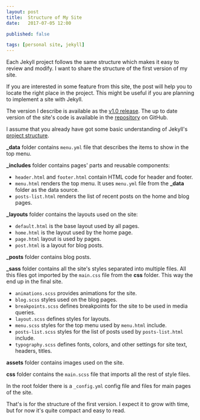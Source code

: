 ```yaml
---
layout: post
title:  Structure of My Site
date:   2017-07-05 12:00

published: false

tags: [personal site, jekyll]
---
```


Each Jekyll project follows the same structure which makes it easy to review and modify. I want to share the structure of the first version of my site.

If you are interested in some feature from this site, the post will help you to locate the right place in the project. This might be useful if you are planning to implement a site with Jekyll.

The version I describe is available as the [v1.0 release](https://github.com/dmitryrogozhny/dmitryrogozhny.github.io/releases/tag/v1.0). The up to date version of the site's code is available in the [repository](https://github.com/dmitryrogozhny/dmitryrogozhny.github.io) on GitHub.

I assume that you already have got some basic understanding of Jekyll's [project structure](https://jekyllrb.com/docs/structure/). 

**_data** folder contains `menu.yml` file that describes the items to show in the top menu.

**_includes** folder contains pages' parts and reusable components:
- `header.html` and `footer.html` contain HTML code for header and footer.
- `menu.html` renders the top menu. It uses `menu.yml` file from the **_data** folder as the data source.
- `posts-list.html` renders the list of recent posts on the home and blog pages.

**_layouts** folder contains the layouts used on the site:
- `default.html` is the base layout used by all pages.
- `home.html` is the layout used by the home page.
- `page.html` layout is used by pages.
- `post.html` is a layout for blog posts.

**_posts** folder contains blog posts.

**_sass** folder contains all the site's styles separated into multiple files. All this files got imported by the `main.css` file from the **css** folder. This way the end up in the final site.
- `animations.scss` provides animations for the site.
- `blog.scss` styles used on the blog pages.
- `breakpoints.scss` defines breakpoints for the site to be used in media queries.
- `layout.scss` defines styles for layouts.
- `menu.scss` styles for the top menu used by `menu.html` include.
- `posts-list.scss` styles for the list of posts used by `posts-list.html` include.
- `typography.scss` defines fonts, colors, and other settings for site text, headers, titles.

**assets** folder contains images used on the site.

**css** folder contains the `main.scss` file that imports all the rest of style files.

In the root folder there is a `_config.yml` config file and files for main pages of the site.

That's is for the structure of the first version. I expect it to grow with time, but for now it's quite compact and easy to read.